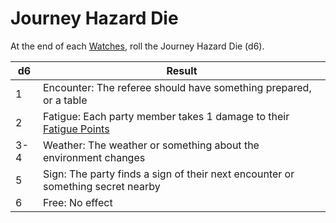 # Journey Hazard Die

At the end of each [Watches](Watches.md), roll the Journey Hazard Die (d6).

| d6  | Result                                                                                                                                           |
| --- | ------------------------------------------------------------------------------------------------------------------------------------------------ |
| 1   | Encounter: The referee should have something prepared, or a table                                                                                |
| 2   | Fatigue: Each party member takes 1 damage to their [Fatigue Points](../Player%20Character%20Components/Derived%20Statistics/Fatigue%20Points.md) |
| 3-4 | Weather: The weather or something about the environment changes                                                                                  |
| 5   | Sign: The party finds a sign of their next encounter or something secret nearby                                                                  |
| 6   | Free: No effect                                                                                                                                  |
